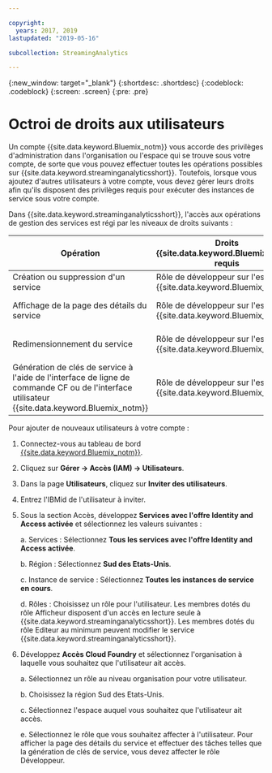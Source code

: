 ```yaml
---

copyright:
  years: 2017, 2019
lastupdated: "2019-05-16"

subcollection: StreamingAnalytics

---
```


<!-- Attribute definitions -->
{:new_window: target="_blank"}
{:shortdesc: .shortdesc}
{:codeblock: .codeblock}
{:screen: .screen}
{:pre: .pre}

# Octroi de droits aux utilisateurs

Un compte {{site.data.keyword.Bluemix_notm}} vous accorde des privilèges d'administration dans l'organisation ou l'espace qui se trouve sous votre compte, de sorte que vous pouvez effectuer toutes les opérations possibles sur {{site.data.keyword.streaminganalyticsshort}}. Toutefois, lorsque vous ajoutez d'autres utilisateurs à votre compte, vous devez gérer leurs droits afin qu'ils disposent des privilèges requis pour exécuter des instances de service sous votre compte.

Dans {{site.data.keyword.streaminganalyticsshort}}, l'accès aux opérations de gestion des services est régi par les niveaux de droits suivants :

| Opération | Droits {{site.data.keyword.Bluemix_notm}} requis | Droits IAM requis |
|-----------|------------------------------|--------------------------|
| Création ou suppression d'un service | Rôle de développeur sur l'espace {{site.data.keyword.Bluemix_notm}} | Aucun |
| Affichage de la page des détails du service | Rôle de développeur sur l'espace {{site.data.keyword.Bluemix_notm}} | Afficheur au minimum |
| Redimensionnement du service   | Rôle de développeur sur l'espace {{site.data.keyword.Bluemix_notm}} | Editeur au minimum |
| Génération de clés de service à l'aide de l'interface de ligne de commande CF ou de l'interface utilisateur {{site.data.keyword.Bluemix_notm}} | Rôle de développeur sur l'espace {{site.data.keyword.Bluemix_notm}} | Aucun |

Pour ajouter de nouveaux utilisateurs à votre compte :

1.	Connectez-vous au tableau de bord [{{site.data.keyword.Bluemix_notm}}](https://{DomainName}).

2.	Cliquez sur **Gérer -> Accès (IAM) -> Utilisateurs**.

3.	Dans la page **Utilisateurs**, cliquez sur **Inviter des utilisateurs**.

4.	Entrez l'IBMid de l'utilisateur à inviter.

5.	Sous la section Accès, développez **Services avec l'offre Identity and Access activée** et sélectionnez les valeurs suivantes :

	a.	Services : Sélectionnez **Tous les services avec l'offre Identity and Access activée**.

	b.	Région : Sélectionnez **Sud des Etats-Unis**.

	c.	Instance de service : Sélectionnez **Toutes les instances de service en cours**.

	d.	Rôles : Choisissez un rôle pour l'utilisateur. Les membres dotés du rôle Afficheur disposent d'un accès en lecture seule à {{site.data.keyword.streaminganalyticsshort}}. Les membres dotés du rôle Editeur au minimum peuvent modifier le service {{site.data.keyword.streaminganalyticsshort}}.

6.	Développez **Accès Cloud Foundry** et sélectionnez l'organisation à laquelle vous souhaitez que l'utilisateur ait accès.

	a. Sélectionnez un rôle au niveau organisation pour votre utilisateur.

	b.	Choisissez la région Sud des Etats-Unis.

	c.	Sélectionnez l'espace auquel vous souhaitez que l'utilisateur ait accès.

	e.	Sélectionnez le rôle que vous souhaitez affecter à l'utilisateur. Pour afficher la page des détails du service et effectuer des tâches telles que la génération de clés de service, vous devez affecter le rôle Développeur.
